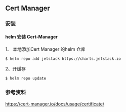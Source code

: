 ## Cert Manager

### 安装

#### helm 安装 Cert-Manager

1、 本地添加Cert Manager 的helm 仓库

```bash
$ helm repo add jetstack https://charts.jetstack.io
```

2、开缓存

```bash
$ helm repo update
```



### 参考资料

https://cert-manager.io/docs/usage/certificate/